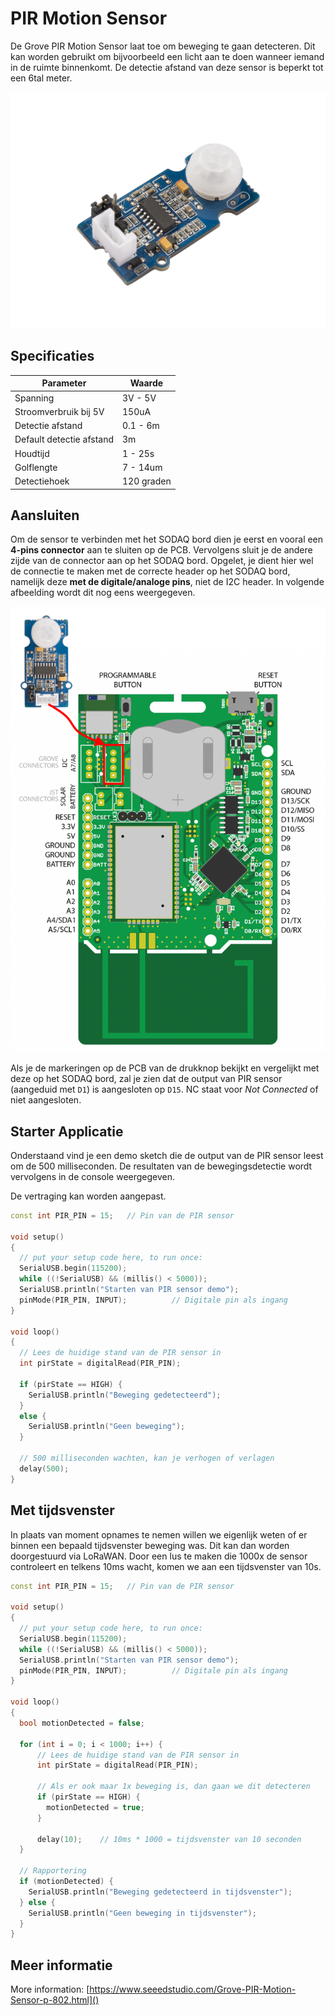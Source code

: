 # PIR Motion Sensor

De Grove PIR Motion Sensor laat toe om beweging te gaan detecteren. Dit kan worden gebruikt om bijvoorbeeld een licht aan te doen wanneer iemand in de ruimte binnenkomt. De detectie afstand van deze sensor is beperkt tot een 6tal meter.

![Motion Sensor](./img/motion-sensor.jpg)

## Specificaties

| Parameter | Waarde |
| --- | --- |
| Spanning | 3V - 5V |
| Stroomverbruik bij 5V | 150uA |
| Detectie afstand | 0.1 - 6m |
| Default detectie afstand | 3m |
| Houdtijd | 1 - 25s |
| Golflengte | 7 - 14um |
| Detectiehoek | 120 graden |

## Aansluiten

Om de sensor te verbinden met het SODAQ bord dien je eerst en vooral een **4-pins connector** aan te sluiten op de PCB. Vervolgens sluit je de andere zijde van de connector aan op het SODAQ bord. Opgelet, je dient hier wel de connectie te maken met de correcte header op het SODAQ bord, namelijk deze **met de digitale/analoge pins**, niet de I2C header. In volgende afbeelding wordt dit nog eens weergegeven.

![PIR sensor op het SODAQ bord aansluiten](./img/connecting_pir_to_sodaq.png)

Als je de markeringen op de PCB van de drukknop bekijkt en vergelijkt met deze op het SODAQ bord, zal je zien dat de output van PIR sensor (aangeduid met `D1`) is aangesloten op `D15`. NC staat voor *Not Connected* of niet aangesloten.


## Starter Applicatie

Onderstaand vind je een demo sketch die de output van de PIR sensor leest om de 500 milliseconden. De resultaten van de bewegingsdetectie wordt vervolgens in de console weergegeven.

De vertraging kan worden aangepast.


```c++
const int PIR_PIN = 15;   // Pin van de PIR sensor

void setup()
{
  // put your setup code here, to run once:
  SerialUSB.begin(115200);
  while ((!SerialUSB) && (millis() < 5000));
  SerialUSB.println("Starten van PIR sensor demo");
  pinMode(PIR_PIN, INPUT);          // Digitale pin als ingang
}

void loop()
{
  // Lees de huidige stand van de PIR sensor in
  int pirState = digitalRead(PIR_PIN);

  if (pirState == HIGH) {
    SerialUSB.println("Beweging gedetecteerd");
  }
  else {
    SerialUSB.println("Geen beweging");
  }

  // 500 milliseconden wachten, kan je verhogen of verlagen
  delay(500);
}
```

## Met tijdsvenster

In plaats van moment opnames te nemen willen we eigenlijk weten of er binnen een bepaald tijdsvenster beweging was. Dit kan dan worden doorgestuurd via LoRaWAN. Door een lus te maken die 1000x de sensor controleert en telkens 10ms wacht, komen we aan een tijdsvenster van 10s.

```c++
const int PIR_PIN = 15;   // Pin van de PIR sensor

void setup()
{
  // put your setup code here, to run once:
  SerialUSB.begin(115200);
  while ((!SerialUSB) && (millis() < 5000));
  SerialUSB.println("Starten van PIR sensor demo");
  pinMode(PIR_PIN, INPUT);          // Digitale pin als ingang
}

void loop()
{
  bool motionDetected = false;
  
  for (int i = 0; i < 1000; i++) {
      // Lees de huidige stand van de PIR sensor in
      int pirState = digitalRead(PIR_PIN);

      // Als er ook maar 1x beweging is, dan gaan we dit detecteren
      if (pirState == HIGH) {
        motionDetected = true;
      }

      delay(10);    // 10ms * 1000 = tijdsvenster van 10 seconden
  }

  // Rapportering
  if (motionDetected) {
    SerialUSB.println("Beweging gedetecteerd in tijdsvenster");
  } else {
    SerialUSB.println("Geen beweging in tijdsvenster");
  }
}
```

## Meer informatie

More information:
[https://www.seeedstudio.com/Grove-PIR-Motion-Sensor-p-802.html]()